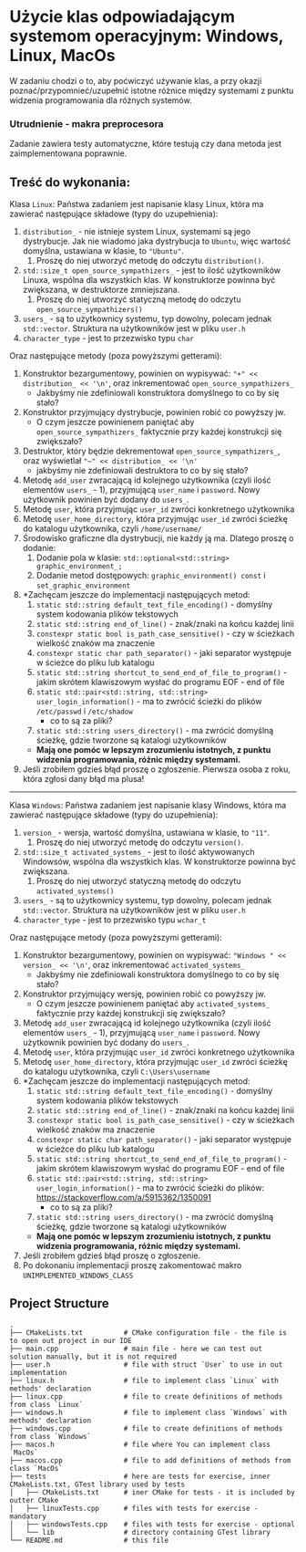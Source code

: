 # Użycie klas odpowiadającym systemom operacyjnym: Windows, Linux, MacOs
W zadaniu chodzi o to, aby poćwiczyć używanie klas, a przy okazji poznać/przypomnieć/uzupełnić istotne różnice między systemami z punktu widzenia programowania dla różnych systemów.

### Utrudnienie - makra preprocesora
Zadanie zawiera testy automatyczne, które testują czy dana metoda jest zaimplementowana poprawnie.


Treść do wykonania:
---------
Klasa `Linux`:
Państwa zadaniem jest napisanie klasy Linux, która ma zawierać następujące składowe (typy do uzupełnienia):
1. `distribution_` - nie istnieje system Linux, systemami są jego dystrybucje.
    Jak nie wiadomo jaka dystrybucja to `Ubuntu`, więc wartość domyślna, ustawiana w klasie, to `"Ubuntu"`.
    1. Proszę do niej utworzyć metodę do odczytu `distribution()`.
2. `std::size_t open_source_sympathizers_` - jest to ilość użytkowników Linuxa, wspólna dla wszystkich klas.
    W konstruktorze powinna być zwiększana, w destruktorze zmniejszana.
    1. Proszę do niej utworzyć statyczną metodę do odczytu `open_source_sympathizers()`
3. `users_` - są to użytkownicy systemu, typ dowolny, polecam jednak `std::vector`.
    Struktura na użytkowników jest w pliku `user.h`
4. `character_type` - jest to przezwisko typu `char`

Oraz następujące metody (poza powyższymi getterami):
1. Konstruktor bezargumentowy, powinien on wypisywać: `"+" << distribution_ << '\n'`, oraz inkrementować `open_source_sympathizers_`
   - Jakbyśmy nie zdefiniowali konstruktora domyślnego to co by się stało?
2. Konstruktor przyjmujący dystrybucje, powinien robić co powyższy jw.
   - O czym jeszcze powinienem paniętać aby `open_source_sympathizers_` faktycznie przy każdej konstrukcji się zwiększało?
3. Destruktor, który będzie dekrementował `open_source_sympathizers_`, oraz wyświetlał `"~" << distribution_ << '\n'`
   - jakbyśmy nie zdefiniowali destruktora to co by się stało?
4. Metodę `add_user` zwracającą id kolejnego użytkownika (czyli ilość elementów `users_` - 1), przyjmującą `user_name` i `password`.
   Nowy użytkownik powinien być dodany do `users_`.
5. Metodę `user`, która przyjmując `user_id` zwróci konkretnego użytkownika
6. Metodę `user_home_directory`, która przyjmując `user_id` zwróci ścieżkę do katalogu użytkownika, czyli `/home/username/`
7. Środowisko graficzne dla dystrybucji, nie każdy ją ma. Dlatego proszę o dodanie:
   1. Dodanie pola w klasie: `std::optional<std::string> graphic_environment_;`
   2. Dodanie metod dostępowych: `graphic_environment() const` i `set_graphic_environment`
8. *Zachęcam jeszcze do implementacji następujących metod:
   1. `static std::string default_text_file_encoding()` - domyślny system kodowania plików tekstowych
   2. `static std::string end_of_line()` - znak/znaki na końcu każdej linii
   3. `constexpr static bool is_path_case_sensitive()` - czy w ścieżkach wielkość znaków ma znaczenie
   4. `constexpr static char path_separator()` - jaki separator występuje w ścieżce do pliku lub katalogu
   5. `static std::string shortcut_to_send_end_of_file_to_program()` - jakim skrótem klawiszowym wysłać do programu EOF - end of file
   6. `static std::pair<std::string, std::string> user_login_information()` - ma to zwrócić ścieżki do plików `/etc/passwd` i `/etc/shadow`
      - co to są za pliki?
   7. `static std::string users_directory()` - ma zwrócić domyślną ścieżkę, gdzie tworzone są katalogi użytkowników
   - **Mają one pomóc w lepszym zrozumieniu istotnych, z punktu widzenia programowania, różnic między systemami.**
9. Jeśli zrobiłem gdzieś błąd proszę o zgłoszenie. Pierwsza osoba z roku, która zgłosi dany błąd ma plusa!

---------
Klasa `Windows`:
Państwa zadaniem jest napisanie klasy Windows, która ma zawierać następujące składowe (typy do uzupełnienia):
1. `version_` - wersja, wartość domyślna, ustawiana w klasie, to `"11"`.
    1. Proszę do niej utworzyć metodę do odczytu `version()`.
2. `std::size_t activated_systems_` - jest to ilość aktywowanych Windowsów, wspólna dla wszystkich klas.
    W konstruktorze powinna być zwiększana.
    1. Proszę do niej utworzyć statyczną metodę do odczytu `activated_systems()`
3. `users_` - są to użytkownicy systemu, typ dowolny, polecam jednak `std::vector`.
    Struktura na użytkowników jest w pliku `user.h`
4. `character_type` - jest to przezwisko typu `wchar_t`

Oraz następujące metody (poza powyższymi getterami):
1. Konstruktor bezargumentowy, powinien on wypisywać: `"Windows " << version_ << '\n'`, oraz inkrementować `activated_systems_`
   - Jakbyśmy nie zdefiniowali konstruktora domyślnego to co by się stało?
2. Konstruktor przyjmujący wersję, powinien robić co powyższy jw.
   - O czym jeszcze powinienem paniętać aby `activated_systems_` faktycznie przy każdej konstrukcji się zwiększało?
3. Metodę `add_user` zwracającą id kolejnego użytkownika (czyli ilość elementów `users_` - 1), przyjmującą `user_name` i `password`.
   Nowy użytkownik powinien być dodany do `users_`.
4. Metodę `user`, która przyjmując `user_id` zwróci konkretnego użytkownika
5. Metodę `user_home_directory`, która przyjmując `user_id` zwróci ścieżkę do katalogu użytkownika, czyli `C:\Users\username`
6. *Zachęcam jeszcze do implementacji następujących metod:
   1. `static std::string default_text_file_encoding()` - domyślny system kodowania plików tekstowych
   2. `static std::string end_of_line()` - znak/znaki na końcu każdej linii
   3. `constexpr static bool is_path_case_sensitive()` - czy w ścieżkach wielkość znaków ma znaczenie
   4. `constexpr static char path_separator()` - jaki separator występuje w ścieżce do pliku lub katalogu
   5. `static std::string shortcut_to_send_end_of_file_to_program()` - jakim skrótem klawiszowym wysłać do programu EOF - end of file
   6. `static std::pair<std::string, std::string> user_login_information()` - ma to zwrócić ścieżki do plików: https://stackoverflow.com/a/5915362/1350091
      - co to są za pliki?
   7. `static std::string users_directory()` - ma zwrócić domyślną ścieżkę, gdzie tworzone są katalogi użytkowników
   - **Mają one pomóc w lepszym zrozumieniu istotnych, z punktu widzenia programowania, różnic między systemami.**
7. Jeśli zrobiłem gdzieś błąd proszę o zgłoszenie.
8. Po dokonaniu implementacji proszę zakomentować makro `UNIMPLEMENTED_WINDOWS_CLASS`


## Project Structure

    .
    ├── CMakeLists.txt          # CMake configuration file - the file is to open out project in our IDE
    ├── main.cpp                # main file - here we can test out solution manually, but it is not required
    ├── user.h                  # file with struct `User` to use in out implementation
    ├── linux.h                 # file to implement class `Linux` with methods' declaration
    ├── linux.cpp               # file to create definitions of methods from class `Linux`
    ├── windows.h               # file to implement class `Windows` with methods' declaration
    ├── windows.cpp             # file to create definitions of methods from class `Windows`
    ├── macos.h                 # file where You can implement class `MacOs`
    ├── macos.cpp               # file to add definitions of methods from class `MacOs`
    ├── tests                   # here are tests for exercise, inner CMakeLists.txt, GTest library used by tests
    │   ├── CMakeLists.txt      # iner CMake for tests - it is included by outter CMake
    │   ├── linuxTests.cpp      # files with tests for exercise - mandatory
    │   ├── windowsTests.cpp    # files with tests for exercise - optional
    │   └── lib                 # directory containing GTest library
    └── README.md               # this file
